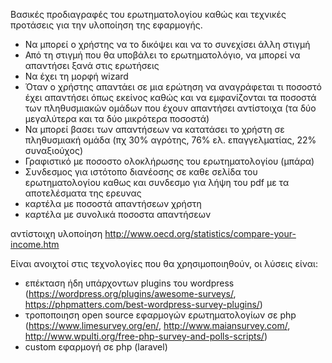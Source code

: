 Βασικές προδιαγραφές του ερωτηματολογίου καθώς και τεχνικές προτάσεις για την υλοποίηση της εφαρμογής.
* Να μπορεί ο χρήστης να το δικόψει και να το συνεχίσει άλλη στιγμή
* Από τη στιγμή που θα υποβάλει το ερωτηματολόγιο, να μπορεί να απαντήσει ξανά στις ερωτήσεις
* Να έχει τη μορφή wizard
* Όταν ο χρήστης απαντάει σε μια ερώτηση να αναγράφεται τι ποσοστό έχει απαντήσει όπως εκείνος καθώς και να εμφανίζονται τα ποσοστά των πληθυσμιακών ομάδων που έχουν απαντήσει αντίστοιχα (τα δύο μεγαλύτερα και τα δύο μικρότερα ποσοστά)
* Να μπορεί βασει των απαντήσεων να κατατάσει το χρήστη σε πληθυσμιακή ομάδα (πχ 30% αγρότης, 76% ελ. επαγγελματίας, 22% συναξιούχος) 
* Γραφιστικό με ποσοστο ολοκλήρωσης του ερωτηματολογίου (μπάρα)
* Συνδεσμος για ιστότοπο διανέοσης σε καθε σελίδα του ερωτηματολογίου καθως και συνδεσμο για λήψη του pdf με τα αποτελέσματα της ερευνας
* καρτέλα με ποσοστά απαντήσεων χρήστη
* καρτέλα με συνολικά ποσοστα απαντήσεων

αντίστοιχη υλοποίηση http://www.oecd.org/statistics/compare-your-income.htm

Είναι ανοιχτοί στις τεχνολογίες που θα χρησιμοποιηθούν, οι λύσεις είναι:
* επέκταση ήδη υπάρχοντων plugins του wordpress (https://wordpress.org/plugins/awesome-surveys/, https://phpmatters.com/best-wordpress-survey-plugins/)
* τροποποιηση open source εφαρμογών ερωτηματολογίων σε php (https://www.limesurvey.org/en/, http://www.maiansurvey.com/, http://www.wpulti.org/free-php-survey-and-polls-scripts/)
* custom εφαρμογή σε php (laravel)
